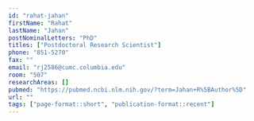 ```yaml
---
id: "rahat-jahan"
firstName: "Rahat"
lastName: "Jahan"
postNominalLetters: "PhD"
titles: ["Postdoctoral Research Scientist"]
phone: "851-5270"
fax: ""
email: "rj2586@cumc.columbia.edu"
room: "507"
researchAreas: []
pubmed: "https://pubmed.ncbi.nlm.nih.gov/?term=Jahan+R%5BAuthor%5D"
url: ""
tags: ["page-format::short", "publication-format::recent"]
---
```

